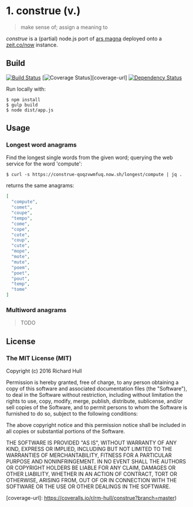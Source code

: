 # 1. construe (v.)

> make sense of; assign a meaning to

_construe_ is a (partial) node.js port of [ars magna](https://github.com/rm-hull/ars-magna)
deployed onto a [zeit.co/now](https://zeit.co/now#) instance.

## Build

[![Build Status][travis-badge]][travis-url]
[![Coverage Status][coverage-badge]][coverage-url]
[![Dependency Status][david-badge]][david-url]

Run locally with:

    $ npm install
    $ gulp build
    $ node dist/app.js

## Usage

### Longest word anagrams

Find the longest single words from the given word; querying the web service for the word 'compute':

    $ curl -s https://construe-qoqzvwmfuq.now.sh/longest/compute | jq .

returns the same anagrams:

```json
[
  "compute",
  "comet",
  "coupe",
  "tempo",
  "come",
  "cope",
  "cote",
  "coup",
  "cute",
  "mope",
  "mote",
  "mute",
  "poem",
  "poet",
  "pout",
  "temp",
  "tome"
]
```

### Multiword anagrams

> TODO

## License

### The MIT License (MIT)

Copyright (c) 2016 Richard Hull

Permission is hereby granted, free of charge, to any person obtaining a copy
of this software and associated documentation files (the "Software"), to deal
in the Software without restriction, including without limitation the rights
to use, copy, modify, merge, publish, distribute, sublicense, and/or sell
copies of the Software, and to permit persons to whom the Software is
furnished to do so, subject to the following conditions:

The above copyright notice and this permission notice shall be included in all
copies or substantial portions of the Software.

THE SOFTWARE IS PROVIDED "AS IS", WITHOUT WARRANTY OF ANY KIND, EXPRESS OR
IMPLIED, INCLUDING BUT NOT LIMITED TO THE WARRANTIES OF MERCHANTABILITY,
FITNESS FOR A PARTICULAR PURPOSE AND NONINFRINGEMENT. IN NO EVENT SHALL THE
AUTHORS OR COPYRIGHT HOLDERS BE LIABLE FOR ANY CLAIM, DAMAGES OR OTHER
LIABILITY, WHETHER IN AN ACTION OF CONTRACT, TORT OR OTHERWISE, ARISING FROM,
OUT OF OR IN CONNECTION WITH THE SOFTWARE OR THE USE OR OTHER DEALINGS IN THE
SOFTWARE.


[travis-badge]: https://api.travis-ci.org/rm-hull/construe.svg
[travis-url]: https://travis-ci.org/rm-hull/construe
[david-badge]: https://david-dm.org/rm-hull/construe.svg
[david-url]: https://david-dm.org/rm-hull/construe
[coverage-badge]: https://coveralls.io/repos/rm-hull/construe/badge.svg?branch=master
[coverage-url]: https://coveralls.io/r/rm-hull/construe?branch=master)
